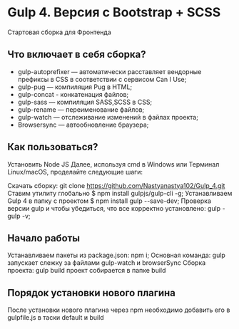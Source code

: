 # Gulp 4. Версия с Bootstrap + SCSS

 Стартовая сборка для Фронтенда

## Что включает в себя сборка?

* gulp-autoprefixer — автоматически расставляет вендорные префиксы в CSS в соответствии с сервисом Can I Use;
* gulp-pug — компиляция Pug в HTML;
* gulp-concat - конкатенация файлов;
* gulp-sass — компиляция SASS,SCSS в CSS;
* gulp-rename — переименование файлов;
* gulp-watch — отслеживание изменений в файлах проекта;
* Browsersync — автообновление браузера;

## Как пользоваться?

Установить Node JS
Далее, используя cmd в Windows или Терминал Linux/macOS, проделайте следующие шаги:

Скачать сборку: git clone https://github.com/Nastyanastya102/Gulp_4.git
Ставим утилиту глобально $ npm install gulpjs/gulp-cli -g;
Устанавливаем Gulp 4 в папку с проектом $ npm install gulp --save-dev;
Проверка версии gulp и чтобы убедиться, что все корректно установлено: gulp - gulp -v;

## Начало работы

Устанавливаем пакеты из package.json: npm i;
Основная команда: gulp запускает слежку за файлами gulp-watch и browserSync
Сборка проекта: gulp build проект собирается в папке build

## Порядок установки нового плагина

После установки нового плагина через npm необходимо добавить его в gulpfile.js в таски default и build



